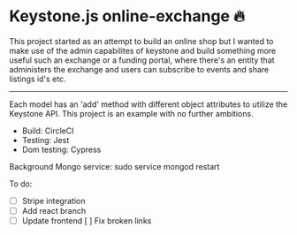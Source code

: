 # Keystone.js online-exchange 🔥

This project started as an attempt to build an online shop but I wanted to make use of the admin capabilites of keystone and build something more useful such an exchange or a funding portal, where there's an entity that administers the exchange and users can subscribe to events and share listings id's etc. 

***

Each model has an 'add' method with different object attributes to utilize the Keystone API. This project is an example with no further ambitions. 

* Build: CircleCI
* Testing: Jest
* Dom testing: Cypress


Background Mongo service: sudo service mongod restart

To do:

- [ ] Stripe integration
- [ ] Add react branch
- [ ] Update frontend
  [ ] Fix broken links